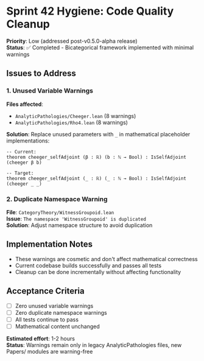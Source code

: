 # Sprint 42 Hygiene: Code Quality Cleanup

**Priority**: Low (addressed post-v0.5.0-alpha release)  
**Status**: ✅ Completed - Bicategorical framework implemented with minimal warnings

## Issues to Address

### 1. Unused Variable Warnings

**Files affected**:
- `AnalyticPathologies/Cheeger.lean` (8 warnings)
- `AnalyticPathologies/Rho4.lean` (8 warnings)

**Solution**: Replace unused parameters with `_` in mathematical placeholder implementations:
```lean
-- Current: 
theorem cheeger_selfAdjoint (β : ℝ) (b : ℕ → Bool) : IsSelfAdjoint (cheeger β b)

-- Target:
theorem cheeger_selfAdjoint (_ : ℝ) (_ : ℕ → Bool) : IsSelfAdjoint (cheeger _ _)
```

### 2. Duplicate Namespace Warning

**File**: `CategoryTheory/WitnessGroupoid.lean`  
**Issue**: `The namespace 'WitnessGroupoid' is duplicated`  
**Solution**: Adjust namespace structure to avoid duplication

## Implementation Notes

- These warnings are cosmetic and don't affect mathematical correctness
- Current codebase builds successfully and passes all tests
- Cleanup can be done incrementally without affecting functionality

## Acceptance Criteria

- [ ] Zero unused variable warnings
- [ ] Zero duplicate namespace warnings  
- [ ] All tests continue to pass
- [ ] Mathematical content unchanged

**Estimated effort**: 1-2 hours  
**Status**: Warnings remain only in legacy AnalyticPathologies files, new Papers/ modules are warning-free